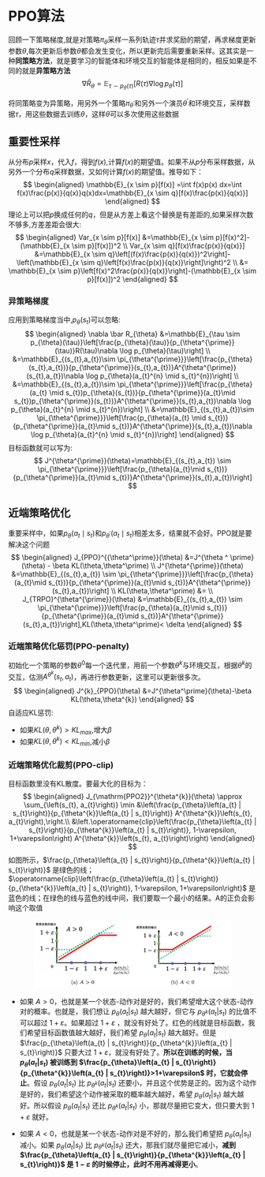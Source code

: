 # PPO算法
回顾一下策略梯度,就是对策略$\pi_{\theta}$采样一系列轨迹$\tau$并求奖励的期望，再求梯度更新参数$\theta$,每次更新后参数$\theta$都会发生变化，所以更新完后需要重新采样。这其实是一种**同策略方法**，就是要学习的智能体和环境交互的智能体是相同的，相反如果是不同的就是**异策略方法**
$$
\nabla \bar R_{\theta} =\mathbb{E}_{\tau \sim p_{\theta}(\tau)}[R(\tau)\nabla \log p_{\theta}(\tau)]
$$

将同策略变为异策略，用另外一个策略$\pi_{\theta^{\prime}}$和另外一个演员$\theta^{\prime}$和环境交互，采样数据$\tau$，用这些数据去训练$\theta$，这样$\theta$可以多次使用这些数据

## 重要性采样

从分布$p$采样$x$，代入$f$，得到$f(x)$,计算$f(x)$的期望值。如果不从$p$分布采样数据，从另外一个分布$q$采样数据，又如何计算$f(x)$的期望值。推导如下：
$$
\begin{aligned}
\mathbb{E}_{x \sim p}[f(x)] =\int f(x)p(x) dx=\int f(x)\frac{p(x)}{q(x)}q(x)dx=\mathbb{E}_{x \sim q}[f(x)\frac{p(x)}{q(x)}]
\end{aligned}
$$
理论上可以把$p$换成任何的$q$，但是从方差上看这个替换是有差距的,如果采样次数不够多,方差差距会很大:
$$
\begin{aligned}
Var_{x \sim p}[f(x)]
&=\mathbb{E}_{x \sim p}[f(x)^2]-(\mathbb{E}_{x \sim p}[f(x)])^2 \\
Var_{x \sim q}[f(x)\frac{p(x)}{q(x)}]
&=\mathbb{E}_{x \sim q}\left[(f(x)\frac{p(x)}{q(x)})^2\right]-\left(\mathbb{E}_{x \sim q}\left[f(x)\frac{p(x)}{q(x)}\right]\right)^2 \\
&= \mathbb{E}_{x \sim p}\left[f(x)^2\frac{p(x)}{q(x)}\right]-(\mathbb{E}_{x \sim p}[f(x)])^2
\end{aligned}
$$
### 异策略梯度
应用到策略梯度当中,$p_{\theta}(s_{t})$可以忽略:
$$
\begin{aligned}
\nabla \bar R_{\theta}
&=\mathbb{E}_{\tau \sim p_{\theta}(\tau)}\left[\frac{p_{\theta}(\tau)}{p_{\theta^{\prime}}(\tau)}R(\tau)\nabla \log p_{\theta}(\tau)\right] \\
&=\mathbb{E}_{(s_{t},a_{t})\sim \pi_{\theta^{\prime}}}\left[\frac{p_{\theta}(s_{t},a_{t})}{p_{\theta^{\prime}}(s_{t},a_{t})}A^{\theta^{\prime}}(s_{t},a_{t})\nabla \log p_{\theta}(a_{t}^{n} \mid s_{t}^{n})\right] \\
&=\mathbb{E}_{(s_{t},a_{t})\sim \pi_{\theta^{\prime}}}\left[\frac{p_{\theta}(a_{t} \mid s_{t})p_{\theta}(s_{t})}{p_{\theta^{\prime}}(a_{t}\mid s_{t})p_{\theta^{\prime}}(s_{t})}A^{\theta^{\prime}}(s_{t},a_{t})\nabla \log p_{\theta}(a_{t}^{n} \mid s_{t}^{n})\right] \\
&=\mathbb{E}_{(s_{t},a_{t})\sim \pi_{\theta^{\prime}}}\left[\frac{p_{\theta}(a_{t} \mid s_{t})}{p_{\theta^{\prime}}(a_{t}\mid s_{t})}A^{\theta^{\prime}}(s_{t},a_{t})\nabla \log p_{\theta}(a_{t}^{n} \mid s_{t}^{n})\right]
\end{aligned}
$$
目标函数就可以写为:
$$
J^{\theta^{\prime}}(\theta)=\mathbb{E}_{(s_{t},a_{t}) \sim \pi_{\theta^{\prime}}}\left[\frac{p_{\theta}(a_{t}\mid s_{t})}{p_{\theta^{\prime}}(a_{t}\mid s_{t})}A^{\theta^{\prime}}(s_{t},a_{t})\right]
$$
## 近端策略优化
重要采样中，如果$p_{\theta}(a_{t} \mid s_{t})$和$p_{\theta^{\prime}}(a_{t} \mid s_{t})$相差太多，结果就不会好。PPO就是要解决这个问题
$$
\begin{aligned}
J_{PPO}^{{\theta^\prime}}(\theta)
&=J^{\theta ^ \prime}(\theta) - \beta KL(\theta,\theta^\prime) \\
J^{\theta^{\prime}}(\theta)
&=\mathbb{E}_{(s_{t},a_{t}) \sim \pi_{\theta^{\prime}}}\left[\frac{p_{\theta}(a_{t}\mid s_{t})}{p_{\theta^{\prime}}(a_{t}\mid s_{t})}A^{\theta^{\prime}}(s_{t},a_{t})\right] \\
KL(\theta,\theta^\prime)
&= \\
J_{TRPO}^{\theta^{\prime}}(\theta)
&=\mathbb{E}_{(s_{t},a_{t}) \sim \pi_{\theta^{\prime}}}\left[\frac{p_{\theta}(a_{t}\mid s_{t})}{p_{\theta^{\prime}}(a_{t}\mid s_{t})}A^{\theta^{\prime}}(s_{t},a_{t})\right],KL(\theta,\theta^\prime)< \delta
\end{aligned}
$$
### 近端策略优化惩罚(PPO-penalty)
初始化一个策略的参数$\theta^0$每一个迭代里，用前一个参数$\theta^{k}$与环境交互，根据$\theta^{k}$的交互，估测$A^{\theta^{k}}(s_{t},a_{t})$，再进行参数更新，这里可以更新很多次。
$$
\begin{aligned}
J^{k}_{PPO}(\theta)
&=J^{\theta^\prime}(\theta)-\beta KL(\theta,\theta^{k})
\end{aligned}
$$
自适应KL惩罚:
*  如果$KL(\theta,\theta^k)>KL_{max}$,增大$\beta$
*  如果$KL(\theta,\theta^k)< KL_{min}$,减小$\beta$
### 近端策略优化裁剪(PPO-clip)
目标函数里没有KL散度。要最大化的目标为：
$$
    \begin{aligned}
        J_{\mathrm{PPO2}}^{\theta^{k}}(\theta) \approx \sum_{\left(s_{t}, a_{t}\right)} \min &\left(\frac{p_{\theta}\left(a_{t} | s_{t}\right)}{p_{\theta^{k}}\left(a_{t} | s_{t}\right)} A^{\theta^{k}}\left(s_{t}, a_{t}\right),\right.\\
        &\left.\operatorname{clip}\left(\frac{p_{\theta}\left(a_{t} | s_{t}\right)}{p_{\theta^{k}}\left(a_{t} | s_{t}\right)}, 1-\varepsilon, 1+\varepsilon\right) A^{\theta^{k}}\left(s_{t}, a_{t}\right)\right)
        \end{aligned} 
$$
如图所示，$\frac{p_{\theta}\left(a_{t} | s_{t}\right)}{p_{\theta^{k}}\left(a_{t} | s_{t}\right)}$ 是绿色的线；$\operatorname{clip}\left(\frac{p_{\theta}\left(a_{t} | s_{t}\right)}{p_{\theta^{k}}\left(a_{t} | s_{t}\right)}, 1-\varepsilon, 1+\varepsilon\right)$ 是蓝色的线；在绿色的线与蓝色的线中间，我们要取一个最小的结果。A的正负会影响这个取值
<div align='center'>
<img src="../images/c4/优化裁剪.png" alt="Q学习" width="400">
</div>

* 如果 $A > 0$，也就是某一个状态-动作对是好的，我们希望增大这个状态-动作对的概率。也就是，我们想让  $p_{\theta}(a_{t} | s_{t})$ 越大越好，但它与 $p_{\theta^k}(a_{t} | s_{t})$ 的比值不可以超过 $1+\varepsilon$。如果超过 $1+\varepsilon$  ，就没有好处了。红色的线就是目标函数，我们希望目标函数值越大越好，我们希望 $p_{\theta}(a_{t} | s_{t})$ 越大越好。但是 $\frac{p_{\theta}\left(a_{t} | s_{t}\right)}{p_{\theta^{k}}\left(a_{t} | s_{t}\right)}$ 只要大过 $1+\varepsilon$，就没有好处了。**所以在训练的时候，当 $p_{\theta}(a_{t} | s_{t})$ 被训练到 $\frac{p_{\theta}\left(a_{t} | s_{t}\right)}{p_{\theta^{k}}\left(a_{t} | s_{t}\right)}>1+\varepsilon$ 时，它就会停止**。假设 $p_{\theta}(a_{t} | s_{t})$  比 $p_{\theta^k}(a_{t} | s_{t})$ 还要小，并且这个优势是正的。因为这个动作是好的，我们希望这个动作被采取的概率越大越好，希望 $p_{\theta}(a_{t} | s_{t})$ 越大越好。所以假设 $p_{\theta}(a_{t} | s_{t})$ 还比 $p_{\theta^k}(a_{t} | s_{t})$  小，那就尽量把它变大，但只要大到 $1+\varepsilon$ 就好。

* 如果 $A < 0$，也就是某一个状态-动作对是不好的，那么我们希望把 $p_{\theta}(a_{t} | s_{t})$ 减小。如果 $p_{\theta}(a_{t} | s_{t})$ 比 $p_{\theta^k}(a_{t} | s_{t})$  还大，那我们就尽量把它减小，**减到 $\frac{p_{\theta}\left(a_{t} | s_{t}\right)}{p_{\theta^{k}}\left(a_{t} | s_{t}\right)}$ 是 $1-\varepsilon$ 的时候停止，此时不用再减得更小**。
